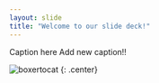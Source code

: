 ```yaml
---
layout: slide
title: "Welcome to our slide deck!"
---
```


Caption here 
Add new caption!!

![boxertocat](https://octodex.github.com/images/boxertocat_octodex.jpg)
{: .center}
